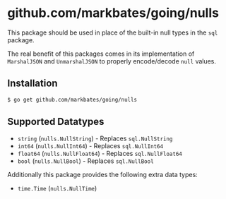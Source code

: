 # github.com/markbates/going/nulls

This package should be used in place of the built-in null types in the `sql` package.

The real benefit of this packages comes in its implementation of `MarshalJSON` and `UnmarshalJSON` to properly encode/decode `null` values.

## Installation

``` bash
$ go get github.com/markbates/going/nulls
```

## Supported Datatypes

* `string` (`nulls.NullString`) - Replaces `sql.NullString`
* `int64` (`nulls.NullInt64`) - Replaces `sql.NullInt64`
* `float64` (`nulls.NullFloat64`) - Replaces `sql.NullFloat64`
* `bool` (`nulls.NullBool`) - Replaces `sql.NullBool`

Additionally this package provides the following extra data types:

* `time.Time` (`nulls.NullTime`)
